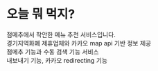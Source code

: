 # 오늘 뭐 먹지?</br>
점메추에서 착안한 메뉴 추천 서비스입니다.</br>
경기지역화폐 제휴업체와 카카오 map api 기반 정보 제공 </br>
점메추 기능과 수동 검색 기능 서비스 </br>
내보내기 기능, 카카오 redirecting 기능 </br>
